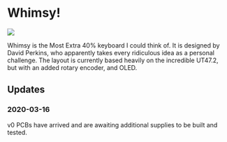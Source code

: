 # Whimsy!

![](https://jasper.tandy.is/files/whimsy.jpg)

Whimsy is the Most Extra 40% keyboard I could think of. It is designed by David Perkins, who apparently takes every ridiculous idea
as a personal challenge. The layout is currently based heavily on the incredible UT47.2, but with an added rotary encoder, and OLED.

## Updates

### 2020-03-16
v0 PCBs have arrived and are awaiting additional supplies to be built and tested.
